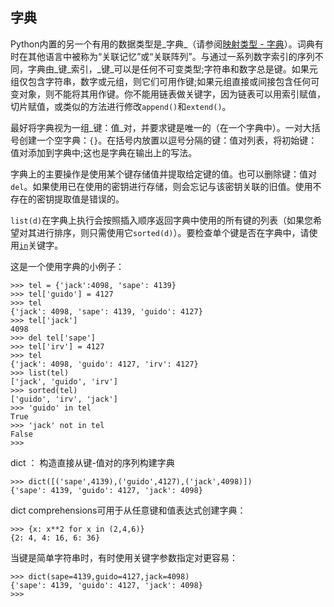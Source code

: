 ## 字典

Python内置的另一个有用的数据类型是_字典_（请参阅[映射类型 - 字典](https://docs.python.org/3/library/stdtypes.html#typesmapping)）。词典有时在其他语言中被称为“关联记忆”或“关联阵列”。与通过一系列数字索引的序列不同，字典由_键_索引，_键_可以是任何不可变类型;字符串和数字总是键。如果元组仅包含字符串，数字或元组，则它们可用作键;如果元组直接或间接包含任何可变对象，则不能将其用作键。你不能用链表做关键字，因为链表可以用索引赋值，切片赋值，或类似的方法进行修改`append()`和`extend()`。

最好将字典视为一组_键：值_对，并要求键是唯一的（在一个字典中）。一对大括号创建一个空字典：`{}`。在括号内放置以逗号分隔的键：值对列表，将初始键：值对添加到字典中;这也是字典在输出上的写法。

字典上的主要操作是使用某个键存储值并提取给定键的值。也可以删除键：值对`del`。如果使用已在使用的密钥进行存储，则会忘记与该密钥关联的旧值。使用不存在的密钥提取值是错误的。

`list(d)`在字典上执行会按照插入顺序返回字典中使用的所有键的列表（如果您希望对其进行排序，则只需使用它`sorted(d)`）。要检查单个键是否在字典中，请使用[`in`](https://docs.python.org/3/reference/expressions.html#in)关键字。

这是一个使用字典的小例子：

```
>>> tel = {'jack':4098, 'sape': 4139}
>>> tel['guido'] = 4127
>>> tel
{'jack': 4098, 'sape': 4139, 'guido': 4127}
>>> tel['jack']
4098
>>> del tel['sape']
>>> tel['irv'] = 4127
>>> tel
{'jack': 4098, 'guido': 4127, 'irv': 4127}
>>> list(tel)
['jack', 'guido', 'irv']
>>> sorted(tel)
['guido', 'irv', 'jack']
>>> 'guido' in tel
True
>>> 'jack' not in tel
False
>>>
```

dict ： 构造直接从键-值对的序列构建字典

```
>>> dict([('sape',4139),('guido',4127),('jack',4098)])
{'sape': 4139, 'guido': 4127, 'jack': 4098}
```

dict comprehensions可用于从任意键和值表达式创建字典：

```
>>> {x: x**2 for x in (2,4,6)}
{2: 4, 4: 16, 6: 36}
```

当键是简单字符串时，有时使用关键字参数指定对更容易：

```
>>> dict(sape=4139,guido=4127,jack=4098)
{'sape': 4139, 'guido': 4127, 'jack': 4098}
>>>
```



